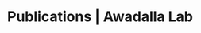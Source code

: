 ---
title: Publications | Awadalla Lab
permalink: /publications/
published: false
isPublic_b: true

publicationType_txt: journal
title_txt: "Family Based Whole Exome Sequencing Reveals the Multifaceted Role of Notch Signaling in Congenital Heart Disease."
pmid_tl: 27760138
publishDate_tdt: "2016-10-19T07:23:33.000Z"
journalTitle_txt: "PLoS genetics"
volume_tpl: 12
issue_tpl: 10
doi_txt: "10.1371/journal.pgen.1006335"
authors_list: 
  - author_txt: "Preuss C"
  - author_txt: "Capredon M"
  - author_txt: "Wünnemann F"
  - author_txt: "Chetaille P"
  - author_txt: "Prince A"
  - author_txt: "Godard B"
  - author_txt: "Leclerc S"
  - author_txt: "Sobreira N"
  - author_txt: "Ling H"
  - author_txt: "Awadalla P"
  - author_txt: "Thibeault M"
  - author_txt: "Khairy P"
  - author_txt: "MIBAVA Leducq consortium."
  - author_txt: "Samuels ME"
  - author_txt: "Andelfinger G"
---